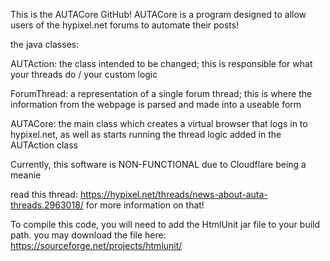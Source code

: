 This is the AUTACore GitHub!
AUTACore is a program designed to allow users of the hypixel.net forums to automate their posts!

the java classes:

AUTAction: the class intended to be changed; this is responsible for what your threads do / your custom logic

ForumThread: a representation of a single forum thread; this is where the information from the webpage is parsed and made into a useable form

AUTACore: the main class which creates a virtual browser that logs in to hypixel.net, as well as starts running the thread logic added in the AUTAction class



Currently, this software is NON-FUNCTIONAL due to Cloudflare being a meanie

read this thread: https://hypixel.net/threads/news-about-auta-threads.2963018/
for more information on that!


To compile this code, you will need to add the HtmlUnit jar file to your build path.
you may download the file here: https://sourceforge.net/projects/htmlunit/





